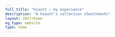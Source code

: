 ```yaml
---
full_title: "hieutt — my experience"
description: "A hieutt's collection cheatsheets"
layout: 2017/home
og_type: website
type: home
---
```

